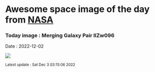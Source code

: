 
# Awesome space image of the day from [NASA](https://api.nasa.gov/)

### Today image : Merging Galaxy Pair IIZw096
Date : 2022-12-02

![](https://apod.nasa.gov/apod/image/2212/potm2211a_1024.jpg)

<small>Latest update : Sat Dec  3 03:15:06 2022</small>
        